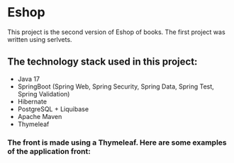 # Eshop
This project is the second version of Eshop of books. The first project was written using serlvets. 

## The technology stack used in this project:
- Java 17
- SpringBoot (Spring Web, Spring Security, Spring Data, Spring Test, Spring Validation)
- Hibernate
- PostgreSQL + Liquibase
- Apache Maven
- Thymeleaf

### The front is made using a Thymeleaf. Here are some examples of the application front:
